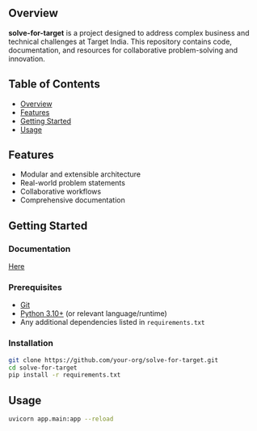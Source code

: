 ## Overview

**solve-for-target** is a project designed to address complex business and technical challenges at Target India. This repository contains code, documentation, and resources for collaborative problem-solving and innovation.

## Table of Contents

- [Overview](#overview)
- [Features](#features)
- [Getting Started](#getting-started)
- [Usage](#usage)

## Features

- Modular and extensible architecture
- Real-world problem statements
- Collaborative workflows
- Comprehensive documentation

## Getting Started

### Documentation

[Here](https://yesweeyes.notion.site/Solve-For-Target-Documentation-21912c3598cd807b9273d390994246c0)

### Prerequisites

- [Git](https://git-scm.com/)
- [Python 3.10+](https://www.python.org/) (or relevant language/runtime)
- Any additional dependencies listed in `requirements.txt`

### Installation

```bash
git clone https://github.com/your-org/solve-for-target.git
cd solve-for-target
pip install -r requirements.txt
```

## Usage

```bash
uvicorn app.main:app --reload
```
